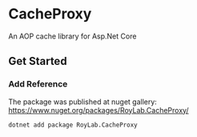 # CacheProxy

An AOP cache library for Asp.Net Core

## Get Started

### Add Reference

The package was published at nuget gallery: https://www.nuget.org/packages/RoyLab.CacheProxy/

```
dotnet add package RoyLab.CacheProxy
```
